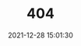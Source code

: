 ---
title: 404
date: 2021-12-28 15:01:30
type: "404"
layout: "404"
description: "Oops～，我崩溃了！找不到你想要的页面 :("
---